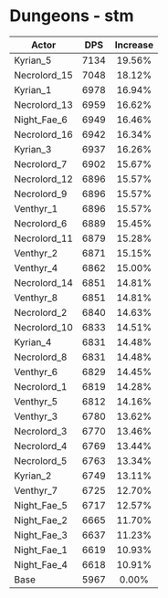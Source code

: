 # Dungeons - stm
| Actor | DPS | Increase |
|---|:---:|:---:|
|Kyrian_5|7134|19.56%|
|Necrolord_15|7048|18.12%|
|Kyrian_1|6978|16.94%|
|Necrolord_13|6959|16.62%|
|Night_Fae_6|6949|16.46%|
|Necrolord_16|6942|16.34%|
|Kyrian_3|6937|16.26%|
|Necrolord_7|6902|15.67%|
|Necrolord_12|6896|15.57%|
|Necrolord_9|6896|15.57%|
|Venthyr_1|6896|15.57%|
|Necrolord_6|6889|15.45%|
|Necrolord_11|6879|15.28%|
|Venthyr_2|6871|15.15%|
|Venthyr_4|6862|15.00%|
|Necrolord_14|6851|14.81%|
|Venthyr_8|6851|14.81%|
|Necrolord_2|6840|14.63%|
|Necrolord_10|6833|14.51%|
|Kyrian_4|6831|14.48%|
|Necrolord_8|6831|14.48%|
|Venthyr_6|6829|14.45%|
|Necrolord_1|6819|14.28%|
|Venthyr_5|6812|14.16%|
|Venthyr_3|6780|13.62%|
|Necrolord_3|6770|13.46%|
|Necrolord_4|6769|13.44%|
|Necrolord_5|6763|13.34%|
|Kyrian_2|6749|13.11%|
|Venthyr_7|6725|12.70%|
|Night_Fae_5|6717|12.57%|
|Night_Fae_2|6665|11.70%|
|Night_Fae_3|6637|11.23%|
|Night_Fae_1|6619|10.93%|
|Night_Fae_4|6618|10.91%|
|Base|5967|0.00%|
